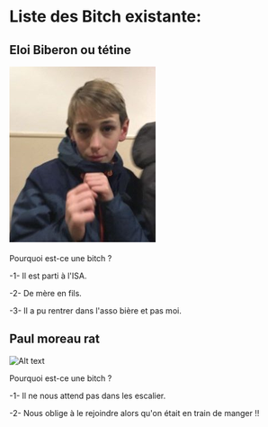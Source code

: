 <html>

<body> 
<h1>Liste des Bitch existante:</h1>
<h2>Eloi Biberon ou tétine </h2>

![Alt text](image.png)

<p> Pourquoi est-ce une bitch ?</p>

<p>-1- Il est parti à l'ISA.</p>
<P>-2- De mère en fils. </p>
<P>-3- Il a pu rentrer dans l'asso bière et pas moi.</p>




<h2>Paul moreau rat</h2>

![Alt text](image-3.png)

<p> Pourquoi est-ce une bitch ?</P>
<p> -1- Il ne nous attend pas dans les escalier.</p> 
<P> -2- Nous oblige à le rejoindre alors qu'on était en train de manger !! </p>

